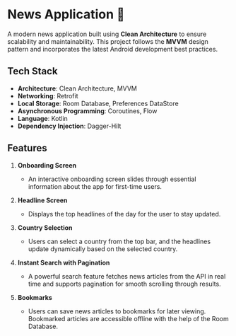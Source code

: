 # News Application 📰

A modern news application built using **Clean Architecture** to ensure scalability and maintainability. This project follows the **MVVM** design pattern and incorporates the latest Android development best practices.

## Tech Stack
- **Architecture**: Clean Architecture, MVVM
- **Networking**: Retrofit
- **Local Storage**: Room Database, Preferences DataStore
- **Asynchronous Programming**: Coroutines, Flow
- **Language**: Kotlin
- **Dependency Injection**: Dagger-Hilt

## Features
1. **Onboarding Screen**
    - An interactive onboarding screen slides through essential information about the app for first-time users.

2. **Headline Screen**
    - Displays the top headlines of the day for the user to stay updated.

3. **Country Selection**
    - Users can select a country from the top bar, and the headlines update dynamically based on the selected country.

4. **Instant Search with Pagination**
    - A powerful search feature fetches news articles from the API in real time and supports pagination for smooth scrolling through results.

5. **Bookmarks**
    - Users can save news articles to bookmarks for later viewing. Bookmarked articles are accessible offline with the help of the Room Database.  
